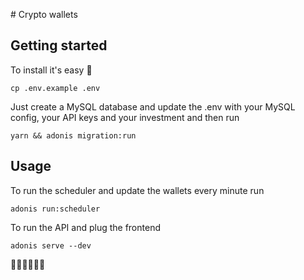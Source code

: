 # Crypto wallets

## Getting started

To install it's easy 🚀

```
cp .env.example .env
```

Just create a MySQL database and update the .env with your MySQL config, your API keys and your investment and then run

```
yarn && adonis migration:run
```

## Usage

To run the scheduler and update the wallets every minute run 

```
adonis run:scheduler
```

To run the API and plug the frontend 

```
adonis serve --dev
```

💸💸💸💸💸💸